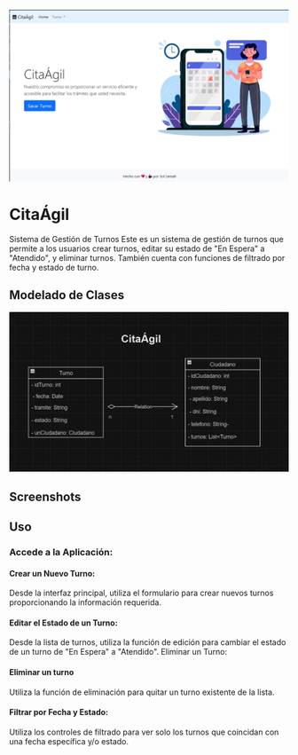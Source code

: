 ![Logo de Mi Proyecto](./imagesReadme/CitaAgil.png)

# CitaÁgil

Sistema de Gestión de Turnos
Este es un sistema de gestión de turnos que permite a los usuarios crear turnos, editar su estado de "En Espera" a "Atendido", y eliminar turnos. También cuenta con funciones de filtrado por fecha y estado de turno.

## Modelado de Clases

![Logo de Mi Proyecto](./imagesReadme/Uml.png)
## Screenshots


## Uso


### Accede a la Aplicación:

#### Crear un Nuevo Turno:

Desde la interfaz principal, utiliza el formulario para crear nuevos turnos proporcionando la información requerida.

#### Editar el Estado de un Turno:

Desde la lista de turnos, utiliza la función de edición para cambiar el estado de un turno de "En Espera" a "Atendido".
Eliminar un Turno:

#### Eliminar un turno
Utiliza la función de eliminación para quitar un turno existente de la lista.

#### Filtrar por Fecha y Estado:
Utiliza los controles de filtrado para ver solo los turnos que coincidan con una fecha específica y/o estado.

